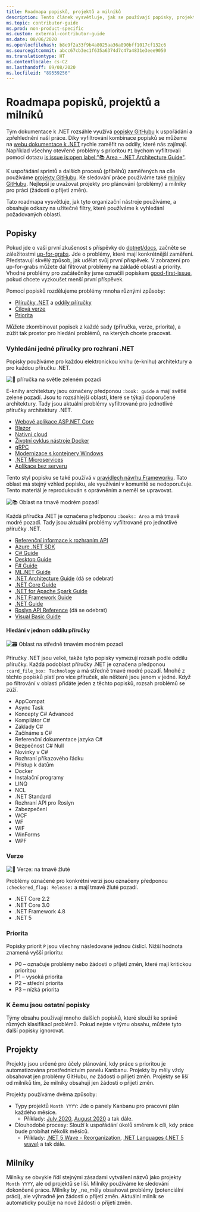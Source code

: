 ```yaml
---
title: Roadmapa popisků, projektů a milníků
description: Tento článek vysvětluje, jak se používají popisky, projekty a milníky v úložišti dotnet/docs.
ms.topic: contributor-guide
ms.prod: non-product-specific
ms.custom: external-contributor-guide
ms.date: 08/06/2020
ms.openlocfilehash: b8e9f2a33f9b4a8025aa36a890bff1017cf132c6
ms.sourcegitcommit: abcc67cb3ec1f635a6374d7c47a4831e3eee9050
ms.translationtype: HT
ms.contentlocale: cs-CZ
ms.lasthandoff: 09/08/2020
ms.locfileid: "89559256"
---
```

# <a name="labels-projects-and-milestones-roadmap"></a>Roadmapa popisků, projektů a milníků

Tým dokumentace k .NET rozsáhle využívá [popisky GitHubu](https://github.com/dotnet/docs/labels) k uspořádání a zpřehlednění naší práce. Díky vyfiltrování kombinace popisků se můžeme na [webu dokumentace k .NET](https://docs.microsoft.com/dotnet) rychle zaměřit na oddíly, které nás zajímají. Například všechny otevřené problémy s prioritou `P1` bychom vyfiltrovali pomocí dotazu [is:issue is:open label:":books: Area - .NET Architecture Guide"](https://github.com/dotnet/docs/issues?q=is%3Aissue+is%3Aopen+label%3A%22%3Abooks%3A+Area+-+.NET+Architecture+Guide%22).

K uspořádání sprintů a dalších procesů (příběhů) zaměřených na cíle používáme [projekty GitHubu](https://github.com/dotnet/docs/projects). Ke sledování práce používáme také [milníky GitHubu](https://github.com/dotnet/docs/milestones). Nejlepší je uvažovat projekty pro plánování (problémy) a milníky pro práci (žádosti o přijetí změn).

Tato roadmapa vysvětluje, jak tyto organizační nástroje používáme, a obsahuje odkazy na užitečné filtry, které používáme k vyhledání požadovaných oblastí.

## <a name="labels"></a>Popisky

Pokud jde o vaši první zkušenost s příspěvky do [dotnet/docs](https://github.com/dotnet/docs), začněte se záležitostmi [up-for-grabs](https://github.com/dotnet/docs/labels/up-for-grabs). Jde o problémy, které mají konkrétnější zaměření. Představují skvělý způsob, jak udělat svůj první příspěvek. V zobrazení pro up-for-grabs můžete dál filtrovat problémy na základě oblastí a priority. Vhodné problémy pro začátečníky jsme označili popiskem [good-first-issue](https://github.com/dotnet/docs/labels/good-first-issue), pokud chcete vyzkoušet menší první příspěvek.

Pomocí popisků rozdělujeme problémy mnoha různými způsoby:

- [Příručky .NET](#find-a-single-net-guide) a [oddíly příručky](#search-one-section-of-a-guide)
- [Cílová verze](#releases)
- [Priorita](#priority)

Můžete zkombinovat popisek z každé sady (příručka, verze, priorita), a zúžit tak prostor pro hledání problémů, na kterých chcete pracovat.

### <a name="find-a-single-net-guide"></a>Vyhledání jedné příručky pro rozhraní .NET

Popisky používáme pro každou elektronickou knihu (e-knihu) architektury a pro každou příručku .NET.

![:book: příručka na světle zeleném pozadí](./media/labels-projects/guide.png "Předpona pro popisky příručky architektury")

E-knihy architektury jsou označeny předponou `:book: guide` a mají světlé zelené pozadí. Jsou to rozsáhlejší oblasti, které se týkají doporučené architektury. Tady jsou aktuální problémy vyfiltrované pro jednotlivé příručky architektury .NET.

- [Webové aplikace ASP.NET Core](https://github.com/dotnet/docs/labels/%3Abook%3A%20guide%20-%20ASP.NET%20Core%20web%20apps)
- [Blazor](https://github.com/dotnet/docs/labels/%3Abook%3A%20guide%20-%20Blazor)
- [Nativní cloud](https://github.com/dotnet/docs/labels/%3Abook%3A%20guide%20-%20Cloud%20Native)
- [Životní cyklus nástroje Docker](https://github.com/dotnet/docs/labels/%3Abook%3A%20guide%20-%20Docker%20lifecycle)
- [gRPC](https://github.com/dotnet/docs/labels/%3Abook%3A%20guide%20-%20gRPC)
- [Modernizace s kontejnery Windows](https://github.com/dotnet/docs/labels/%3Abook%3A%20guide%20-%20Modernizing%20w%2F%20Windows%20containers)
- [.NET Microservices](https://github.com/dotnet/docs/labels/%3Abook%3A%20guide%20-%20.NET%20Microservices)
- [Aplikace bez serveru](https://github.com/dotnet/docs/labels/%3Abook%3A%20guide%20-%20Serverless%20apps)

Tento styl popisku se také používá v [pravidlech návrhu Frameworku](https://github.com/dotnet/docs/labels/%3Abook%3A%20guide%20-%20Framework%20Design%20Guidelines). Tato oblast má stejný vzhled popisku, ale využívání v komunitě se nedoporučuje. Tento materiál je reprodukován s oprávněním a neměl se upravovat.

![:books: Oblast na tmavě modrém pozadí](./media/labels-projects/area.png "Předpona pro popisky oblastí příručky .NET")

Každá příručka .NET je označena předponou `:books: Area` a má tmavě modré pozadí. Tady jsou aktuální problémy vyfiltrované pro jednotlivé příručky .NET.

- [Referenční informace k rozhraním API](https://github.com/dotnet/docs/labels/%3Abooks%3A%20Area%20-%20API%20Reference)
- [Azure .NET SDK](https://github.com/dotnet/docs/labels/%3Abooks%3A%20Area%20-%20Azure%20.NET%20SDk)
- [C# Guide](https://github.com/dotnet/docs/labels/%3Abooks%3A%20Area%20-%20C%23%20Guide)
- [Desktop Guide](https://github.com/dotnet/docs/labels/%3Abooks%3A%20Area%20-%20Desktop%20Guide)
- [F# Guide](https://github.com/dotnet/docs/labels/%3Abooks%3A%20Area%20-%20F%23%20Guide)
- [ML.NET Guide](https://github.com/dotnet/docs/labels/%3Abooks%3A%20Area%20-%20ML.NET%20Guide)
- [.NET Architecture Guide](https://github.com/dotnet/docs/labels/%3Abooks%3A%20Area%20-%20.NET%20Architecture%20Guide) (dá se odebrat)
- [.NET Core Guide](https://github.com/dotnet/docs/labels/%3Abooks%3A%20Area%20-%20.NET%20Core%20Guide)
- [.NET for Apache Spark Guide](https://github.com/dotnet/docs/labels/%3Abooks%3A%20Area%20-%20.NET%20for%20Apache%20Spark%20Guide)
- [.NET Framework Guide](https://github.com/dotnet/docs/labels/%3Abooks%3A%20Area%20-%20.NET%20Framework%20Guide)
- [.NET Guide](https://github.com/dotnet/docs/labels/%3Abooks%3A%20Area%20-%20.NET%20Guide)
- [Roslyn API Reference](https://github.com/dotnet/docs/labels/%3Abooks%3A%20Area%20-%20Roslyn%20API%20Reference) (dá se odebrat)
- [Visual Basic Guide](https://github.com/dotnet/docs/labels/%3Abooks%3A%20Area%20-%20Visual%20Basic%20Guide)

#### <a name="search-one-section-of-a-guide"></a>Hledání v jednom oddílu příručky

![:card_file_box: Oblast na středně tmavém modrém pozadí](./media/labels-projects/technology.png "Předpona pro popisky podoblastí příručky .NET")

Příručky .NET jsou velké, takže tyto popisky vymezují rozsah podle oddílu příručky. Každá podoblast příručky .NET je označena předponou `:card_file_box: Technology` a má středně tmavé modré pozadí. Mnohé z těchto popisků platí pro více příruček, ale některé jsou jenom v jedné. Když po filtrování v oblasti přidáte jeden z těchto popisků, rozsah problémů se zúží.

- AppCompat
- Async Task
- Koncepty C# Advanced
- Kompilátor C#
- Základy C#
- Začínáme s C#
- Referenční dokumentace jazyka C#
- Bezpečnost C# Null
- Novinky v C#
- Rozhraní příkazového řádku
- Přístup k datům
- Docker
- Instalační programy
- LINQ
- NCL
- .NET Standard
- Rozhraní API pro Roslyn
- Zabezpečení
- WCF
- WF
- WIF
- WinForms
- WPF

### <a name="releases"></a>Verze

![:checkered_flag: Verze: na tmavě žluté](./media/labels-projects/release.png "Předpona pro popisky verzí")

Problémy označené pro konkrétní verzi jsou označeny předponou `:checkered_flag: Release:` a mají tmavě žluté pozadí.

- .NET Core 2.2
- .NET Core 3.0
-  .NET Framework 4.8
- .NET 5

### <a name="priority"></a>Priorita

Popisky priorit `P` jsou všechny následované jednou číslicí. Nižší hodnota znamená vyšší prioritu:

- P0 – označuje problémy nebo žádosti o přijetí změn, které mají kritickou prioritou
- P1 – vysoká priorita
- P2 – střední priorita
- P3 – nízká priorita

### <a name="what-about-the-other-labels"></a>K čemu jsou ostatní popisky

Týmy obsahu používají mnoho dalších popisků, které slouží ke správě různých klasifikací problémů. Pokud nejste v týmu obsahu, můžete tyto další popisky ignorovat.

## <a name="projects"></a>Projekty

Projekty jsou určené pro účely plánování, kdy práce s prioritou je automatizována prostřednictvím panelu Kanbanu. Projekty by měly vždy obsahovat jen problémy GitHubu, _ne_ žádosti o přijetí změn. Projekty se liší od milníků tím, že milníky obsahují jen žádosti o přijetí změn.

Projekty používáme dvěma způsoby:

- Typy projektů `Month YYYY`: Jde o panely Kanbanu pro pracovní plán každého měsíce.
  - Příklady: [July 2020](https://github.com/dotnet/docs/projects/103), [August 2020](https://github.com/dotnet/docs/projects/117) a tak dále.
- Dlouhodobé procesy: Slouží k uspořádání úkolů směrem k cíli, kdy práce bude probíhat několik měsíců.
  - Příklady: [.NET 5 Wave - Reorganization](https://github.com/dotnet/docs/projects/105), [.NET Languages (.NET 5 wave)](https://github.com/dotnet/docs/projects/106) a tak dále.

## <a name="milestones"></a>Milníky

Milníky se obvykle řídí stejnými zásadami vytváření názvů jako projekty `Month YYYY`, ale od projektů se liší. Milníky používáme ke sledování dokončené práce. Milníky by _ne_měly obsahovat problémy (potenciální práci), ale výhradně jen žádosti o přijetí změn. Aktuální milník se automaticky použije na nové žádosti o přijetí změn.
